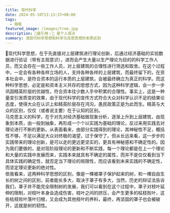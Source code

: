 ```yaml
---
title: 现代科学
date: 2024-05-10T13:13:37+08:00
tags:
  - 随笔
featured_image: /images/tree.jpg
description: 📌是引用；💭 是个人观点
summary: 浅现代科学思想和科学马克思思想的本质区别
---
```

💭现代科学思想，在于先直接对上层建筑进行理论创新，后通过经济基础的实验数据进行验证（带有主观意识），进而会产生大量以生产理论为目的的科学工作人员，而又会存在一些工作人员，对上层建筑的合理性进行筛选和取舍。在这个过程中，一定会有各种各样立场的人，支持各种各样的上层建筑，而最终留下的，在资本社会中，是符合资本的运行本质的上层建筑，会被最终确立为真正的科学。而这种科学思想，必定是和资本主义共存的思想方式，因为这种科学逻辑，会一步一步巩固精英阶层的优越性，符合资本往少数人手中积累的合理性。事实上，这是一种量变引发质变的效果，由于现代科学的宣传方式符合大众对科学认识不足的结果论态度，使得大众在认识上和精英阶层存在鸿沟，愚民政策正是为此而生。精英与大众的区别，仅仅（或者说主要）在于认知的区别。  
马克思主义的科学，在于对先对经济基础做现象分析，逐渐上升到上层建筑，由现象到本质，由一般到抽象，再形成一个个以实践为基础的理论，反过来用实践去对理论进行不断的更新。从表面看来，由部分实践得到的理论，其神秘性不足，概括性不够，不足以满足大众对终极的渴望，过于保守了。但从长远来看，这一步步的实践带来的理论创新，是可以走的更远更坚实的，更具有神秘感和不确定性的。因为我们要做的，是对现阶段理论的更新和不断实践，每一个理论都是在上一个理论和大量的实践中发展而来，实践本来就具有不确定的属性，而并不是仅仅看到当下具体实践的确定性，就否定当下理论的局限性，而应该看到未来实践的不确定性，而坚定理论更新的绝对性。  
依我看来，这两种科学思想的区别，像是一棵被罩子保护起来的树，和一棵自由生长的树之间的区别，前者能长多大，取决于罩子有多大，当然，历史的辩证法告诉我们，罩子并不能完全限制树的发展，我们可以看到在这个过程中，罩子对枝叶延伸的限制，对枝叶本身会造成伤害，枝叶之间的挤压，会产生更多的枯枝败叶，这些枯枝败叶落叶归根，又会成为其他枝叶的养料，最终，再坚固的罩子也会被破开，这就是树的韧性。